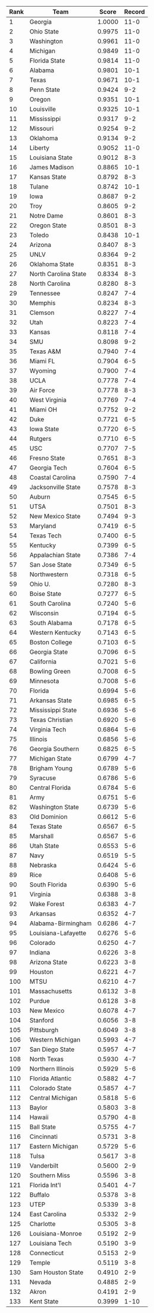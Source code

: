 Rank | Team | Score | Record
---|---|---|---
1 | Georgia | 1.0000 | 11-0
2 | Ohio State | 0.9975 | 11-0
3 | Washington | 0.9961 | 11-0
4 | Michigan | 0.9849 | 11-0
5 | Florida State | 0.9814 | 11-0
6 | Alabama | 0.9801 | 10-1
7 | Texas | 0.9671 | 10-1
8 | Penn State | 0.9424 | 9-2
9 | Oregon | 0.9351 | 10-1
10 | Louisville | 0.9325 | 10-1
11 | Mississippi | 0.9317 | 9-2
12 | Missouri | 0.9254 | 9-2
13 | Oklahoma | 0.9134 | 9-2
14 | Liberty | 0.9052 | 11-0
15 | Louisiana State | 0.9012 | 8-3
16 | James Madison | 0.8865 | 10-1
17 | Kansas State | 0.8792 | 8-3
18 | Tulane | 0.8742 | 10-1
19 | Iowa | 0.8687 | 9-2
20 | Troy | 0.8605 | 9-2
21 | Notre Dame | 0.8601 | 8-3
22 | Oregon State | 0.8501 | 8-3
23 | Toledo | 0.8438 | 10-1
24 | Arizona | 0.8407 | 8-3
25 | UNLV | 0.8364 | 9-2
26 | Oklahoma State | 0.8351 | 8-3
27 | North Carolina State | 0.8334 | 8-3
28 | North Carolina | 0.8280 | 8-3
29 | Tennessee | 0.8247 | 7-4
30 | Memphis | 0.8234 | 8-3
31 | Clemson | 0.8227 | 7-4
32 | Utah | 0.8223 | 7-4
33 | Kansas | 0.8118 | 7-4
34 | SMU | 0.8098 | 9-2
35 | Texas A&M | 0.7940 | 7-4
36 | Miami FL | 0.7904 | 6-5
37 | Wyoming | 0.7900 | 7-4
38 | UCLA | 0.7778 | 7-4
39 | Air Force | 0.7778 | 8-3
40 | West Virginia | 0.7769 | 7-4
41 | Miami OH | 0.7752 | 9-2
42 | Duke | 0.7721 | 6-5
43 | Iowa State | 0.7720 | 6-5
44 | Rutgers | 0.7710 | 6-5
45 | USC | 0.7707 | 7-5
46 | Fresno State | 0.7651 | 8-3
47 | Georgia Tech | 0.7604 | 6-5
48 | Coastal Carolina | 0.7590 | 7-4
49 | Jacksonville State | 0.7578 | 8-3
50 | Auburn | 0.7545 | 6-5
51 | UTSA | 0.7501 | 8-3
52 | New Mexico State | 0.7494 | 9-3
53 | Maryland | 0.7419 | 6-5
54 | Texas Tech | 0.7400 | 6-5
55 | Kentucky | 0.7399 | 6-5
56 | Appalachian State | 0.7386 | 7-4
57 | San Jose State | 0.7349 | 6-5
58 | Northwestern | 0.7318 | 6-5
59 | Ohio U. | 0.7280 | 8-3
60 | Boise State | 0.7277 | 6-5
61 | South Carolina | 0.7240 | 5-6
62 | Wisconsin | 0.7194 | 6-5
63 | South Alabama | 0.7178 | 6-5
64 | Western Kentucky | 0.7143 | 6-5
65 | Boston College | 0.7103 | 6-5
66 | Georgia State | 0.7096 | 6-5
67 | California | 0.7021 | 5-6
68 | Bowling Green | 0.7008 | 6-5
69 | Minnesota | 0.7008 | 5-6
70 | Florida | 0.6994 | 5-6
71 | Arkansas State | 0.6985 | 6-5
72 | Mississippi State | 0.6936 | 5-6
73 | Texas Christian | 0.6920 | 5-6
74 | Virginia Tech | 0.6864 | 5-6
75 | Illinois | 0.6856 | 5-6
76 | Georgia Southern | 0.6825 | 6-5
77 | Michigan State | 0.6799 | 4-7
78 | Brigham Young | 0.6789 | 5-6
79 | Syracuse | 0.6786 | 5-6
80 | Central Florida | 0.6784 | 5-6
81 | Army | 0.6751 | 5-6
82 | Washington State | 0.6739 | 5-6
83 | Old Dominion | 0.6612 | 5-6
84 | Texas State | 0.6567 | 6-5
85 | Marshall | 0.6567 | 5-6
86 | Utah State | 0.6553 | 5-6
87 | Navy | 0.6519 | 5-5
88 | Nebraska | 0.6424 | 5-6
89 | Rice | 0.6408 | 5-6
90 | South Florida | 0.6390 | 5-6
91 | Virginia | 0.6388 | 3-8
92 | Wake Forest | 0.6383 | 4-7
93 | Arkansas | 0.6352 | 4-7
94 | Alabama-Birmingham | 0.6286 | 4-7
95 | Louisiana-Lafayette | 0.6276 | 5-6
96 | Colorado | 0.6250 | 4-7
97 | Indiana | 0.6226 | 3-8
98 | Arizona State | 0.6223 | 3-8
99 | Houston | 0.6221 | 4-7
100 | MTSU | 0.6210 | 4-7
101 | Massachusetts | 0.6132 | 3-8
102 | Purdue | 0.6128 | 3-8
103 | New Mexico | 0.6078 | 4-7
104 | Stanford | 0.6056 | 3-8
105 | Pittsburgh | 0.6049 | 3-8
106 | Western Michigan | 0.5993 | 4-7
107 | San Diego State | 0.5957 | 4-7
108 | North Texas | 0.5930 | 4-7
109 | Northern Illinois | 0.5929 | 5-6
110 | Florida Atlantic | 0.5882 | 4-7
111 | Colorado State | 0.5857 | 4-7
112 | Central Michigan | 0.5818 | 5-6
113 | Baylor | 0.5803 | 3-8
114 | Hawaii | 0.5790 | 4-8
115 | Ball State | 0.5755 | 4-7
116 | Cincinnati | 0.5731 | 3-8
117 | Eastern Michigan | 0.5729 | 5-6
118 | Tulsa | 0.5617 | 3-8
119 | Vanderbilt | 0.5600 | 2-9
120 | Southern Miss | 0.5596 | 3-8
121 | Florida Int'l | 0.5401 | 4-7
122 | Buffalo | 0.5378 | 3-8
123 | UTEP | 0.5339 | 3-8
124 | East Carolina | 0.5332 | 2-9
125 | Charlotte | 0.5305 | 3-8
126 | Louisiana-Monroe | 0.5192 | 2-9
127 | Louisiana Tech | 0.5190 | 3-9
128 | Connecticut | 0.5153 | 2-9
129 | Temple | 0.5119 | 3-8
130 | Sam Houston State | 0.4910 | 2-9
131 | Nevada | 0.4885 | 2-9
132 | Akron | 0.4191 | 2-9
133 | Kent State | 0.3999 | 1-10
